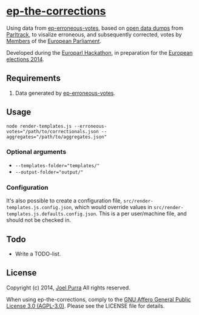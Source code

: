 # [ep-the-corrections](https://github.com/joelpurra/ep-the-corrections)

Using data from [ep-erroneous-votes](https://github.com/joelpurra/ep-erroneous-votes), based on [open data dumps](http://parltrack.euwiki.org/dumps) from [Parltrack](http://parltrack.euwiki.org/), to visalize erroneous, and subsequently corrected, votes by [Members](http://www.europarl.europa.eu/meps/) of the [European Parliament](http://www.europarl.europa.eu/).

Developed during the [Europarl Hackathon](http://europarl.me/), in preparation for the [European elections 2014](http://www.elections2014.eu/).



## Requirements

1. Data generated by [ep-erroneous-votes](https://github.com/joelpurra/ep-erroneous-votes).



## Usage

`node render-templates.js --erroneous-votes="/path/to/correctionals.json --aggregates="/path/to/aggregates.json"`

### Optional arguments

- `--templates-folder="templates/"`
- `--output-folder="output/"`

### Configuration

It's also possible to create a configuration file, `src/render-templates.js.config.json`, which would override values in `src/render-templates.js.defaults.config.json`. This is a per user/machine file, and should not be checked in.



## Todo

- Write a TODO-list.



## License

Copyright (c) 2014, [Joel Purra](http://joelpurra.com/) All rights reserved.

When using ep-the-corrections, comply to the [GNU Affero General Public License 3.0 (AGPL-3.0)](https://en.wikipedia.org/wiki/Affero_General_Public_License). Please see the LICENSE file for details.
